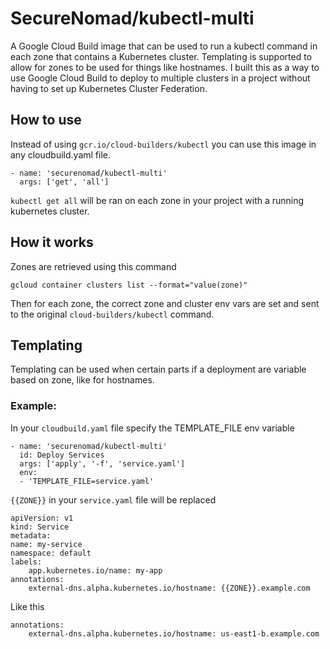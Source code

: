 # SecureNomad/kubectl-multi

A Google Cloud Build image that can be used to run a kubectl command in each zone that contains a Kubernetes cluster. Templating is supported to allow for zones to be used for things like hostnames. I built this as a way to use Google Cloud Build to deploy to multiple clusters in a project without having to set up Kubernetes Cluster Federation.

## How to use

Instead of using `gcr.io/cloud-builders/kubectl` you can use this image in any cloudbuild.yaml file.

```
- name: 'securenomad/kubectl-multi'
  args: ['get', 'all']
```

`kubectl get all` will be ran on each zone in your project with a running kubernetes cluster.

## How it works

Zones are retrieved using this command

```
gcloud container clusters list --format="value(zone)"
```

Then for each zone, the correct zone and cluster env vars are set and sent to the original `cloud-builders/kubectl` command.

## Templating

Templating can be used when certain parts if a deployment are variable based on zone, like for hostnames.

### Example:

In your `cloudbuild.yaml` file specify the TEMPLATE_FILE env variable

```
- name: 'securenomad/kubectl-multi'
  id: Deploy Services
  args: ['apply', '-f', 'service.yaml']
  env:
  - 'TEMPLATE_FILE=service.yaml'
```

`{{ZONE}}` in your `service.yaml` file will be replaced

```
apiVersion: v1
kind: Service
metadata:
name: my-service
namespace: default
labels:
    app.kubernetes.io/name: my-app
annotations:
    external-dns.alpha.kubernetes.io/hostname: {{ZONE}}.example.com
```

Like this

```
annotations:
    external-dns.alpha.kubernetes.io/hostname: us-east1-b.example.com
```
